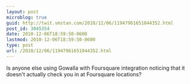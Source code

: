 ```yaml
---
layout: post
microblog: true
guid: http://twit.vmstan.com/2010/12/06/11947961651044352.html
post_id: 3045354
date: 2010-12-06T18:59:50-0600
lastmod: 2010-12-06T18:59:50-0600
type: post
url: /2010/12/06/11947961651044352.html
---
```

Is anyone else using Gowalla with Foursquare integration noticing that it doesn't actually check you in at Foursquare locations?
